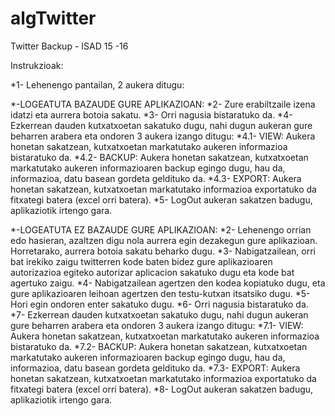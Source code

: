# algTwitter
Twitter Backup - ISAD 15 -16

Instrukzioak:

*1- Lehenengo pantailan, 2 aukera ditugu:

*-LOGEATUTA BAZAUDE GURE APLIKAZIOAN:
    *2- Zure erabiltzaile izena idatzi eta aurrera botoia sakatu.
    *3- Orri nagusia bistaratuko da.
    *4- Ezkerrean dauden kutxatxoetan sakatuko dugu, nahi dugun aukeran gure beharren arabera eta ondoren 3 aukera izango ditugu:
          *4.1- VIEW: Aukera honetan sakatzean, kutxatxoetan markatutako aukeren informazioa bistaratuko da.
          *4.2- BACKUP: Aukera honetan sakatzean, kutxatxoetan markatutako aukeren informazioaren backup egingo dugu, hau da,                           informazioa, datu basean gordeta geldituko da.
          *4.3- EXPORT: Aukera honetan sakatzean, kutxatxoetan markatutako informazioa exportatuko da fitxategi batera (excel                           orri batera).
    *5- LogOut aukeran sakatzen badugu, aplikaziotik irtengo gara.
    
*-LOGEATUTA EZ BAZAUDE GURE APLIKAZIOAN:
    *2- Lehenengo orrian edo hasieran, azaltzen digu nola aurrera egin dezakegun gure aplikazioan. Horretarako, aurrera botoia          sakatu beharko dugu.
    *3- Nabigatzailean, orri bat irekiko zaigu twitterren kode baten bidez gure aplikazioaren autorizazioa egiteko autorizar            aplicacion sakatuko dugu eta kode bat agertuko zaigu.
    *4- Nabigatzailean agertzen den kodea kopiatuko dugu, eta gure aplikazioaren leihoan agertzen den testu-kutxan itsatsiko            dugu.
    *5- Hori egin ondoren enter sakatuko dugu.
    *6- Orri nagusia bistaratuko da.
    *7- Ezkerrean dauden kutxatxoetan sakatuko dugu, nahi dugun aukeran gure beharren arabera eta ondoren 3 aukera izango ditugu:
          *7.1- VIEW: Aukera honetan sakatzean, kutxatxoetan markatutako aukeren informazioa bistaratuko da.
          *7.2- BACKUP: Aukera honetan sakatzean, kutxatxoetan markatutako aukeren informazioaren backup egingo dugu, hau da,                           informazioa, datu basean gordeta geldituko da.
          *7.3- EXPORT: Aukera honetan sakatzean, kutxatxoetan markatutako informazioa exportatuko da fitxategi batera (excel                           orri batera).
    *8- LogOut aukeran sakatzen badugu, aplikaziotik irtengo gara.

